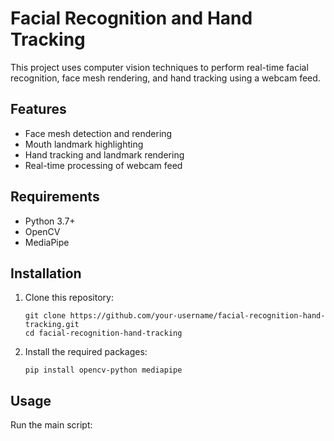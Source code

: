 # Facial Recognition and Hand Tracking

This project uses computer vision techniques to perform real-time facial recognition, face mesh rendering, and hand tracking using a webcam feed.

## Features

- Face mesh detection and rendering
- Mouth landmark highlighting
- Hand tracking and landmark rendering
- Real-time processing of webcam feed

## Requirements

- Python 3.7+
- OpenCV
- MediaPipe

## Installation

1. Clone this repository:
   ```
   git clone https://github.com/your-username/facial-recognition-hand-tracking.git
   cd facial-recognition-hand-tracking
   ```

2. Install the required packages:
   ```
   pip install opencv-python mediapipe
   ```

## Usage

Run the main script:
